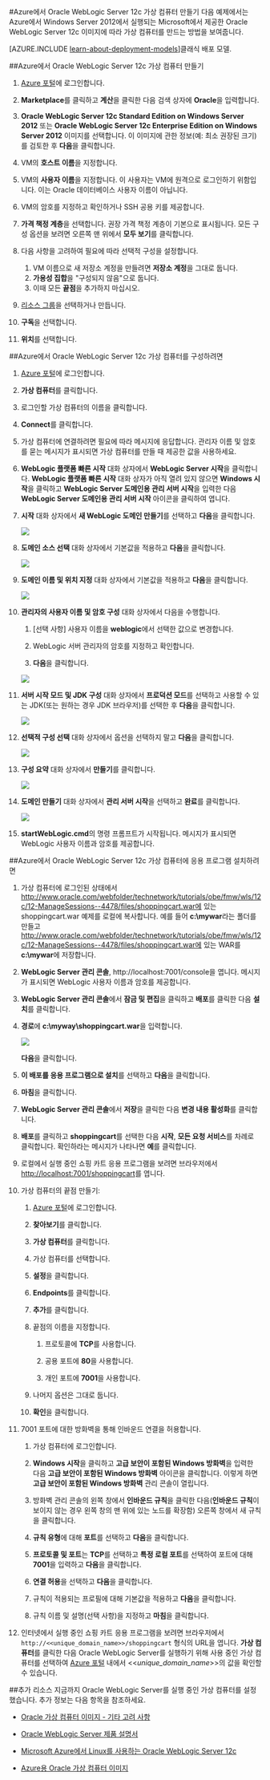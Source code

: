 <properties
	pageTitle="Oracle WebLogic Server 12c VM 만들기 | Microsoft Azure"
	description="리소스 관리자 배포 모델을 사용하여 Microsoft Azure에서 Windows Server 2012를 실행하는 Oracle WebLogic Server 12c 가상 컴퓨터를 만듭니다."
	services="virtual-machines-windows"
	authors="bbenz"
	documentationCenter=""
	tags="azure-resource-manager"/>

<tags
	ms.service="virtual-machines-windows"
	ms.devlang="na"
	ms.topic="article"
	ms.tgt_pltfrm="na"
	ms.workload="infrastructure-services"
	ms.date="06/22/2015"
	ms.author="bbenz" />

#Azure에서 Oracle WebLogic Server 12c 가상 컴퓨터 만들기
다음 예제에서는 Azure에서 Windows Server 2012에서 실행되는 Microsoft에서 제공한 Oracle WebLogic Server 12c 이미지에 따라 가상 컴퓨터를 만드는 방법을 보여줍니다.

[AZURE.INCLUDE [learn-about-deployment-models](../../includes/learn-about-deployment-models-rm-include.md)]클래식 배포 모델.



##Azure에서 Oracle WebLogic Server 12c 가상 컴퓨터 만들기

1. [Azure 포털](https://ms.portal.azure.com/)에 로그인합니다.

2. **Marketplace**를 클릭하고 **계산**을 클릭한 다음 검색 상자에 **Oracle**을 입력합니다.

3.	**Oracle WebLogic Server 12c Standard Edition on Windows Server 2012** 또는 **Oracle WebLogic Server 12c Enterprise Edition on Windows Server 2012** 이미지를 선택합니다. 이 이미지에 관한 정보(예: 최소 권장된 크기)를 검토한 후 **다음**을 클릭합니다.

4.	VM의 **호스트 이름**을 지정합니다.

5.	VM의 **사용자 이름**을 지정합니다. 이 사용자는 VM에 원격으로 로그인하기 위함입니다. 이는 Oracle 데이터베이스 사용자 이름이 아닙니다.

6.	VM의 암호를 지정하고 확인하거나 SSH 공용 키를 제공합니다.

7.	**가격 책정 계층**을 선택합니다. 권장 가격 책정 계층이 기본으로 표시됩니다. 모든 구성 옵션을 보려면 오른쪽 맨 위에서 **모두 보기**를 클릭합니다.

8.	다음 사항을 고려하여 필요에 따라 선택적 구성을 설정합니다.
	1. VM 이름으로 새 저장소 계정을 만들려면 **저장소 계정**을 그대로 둡니다.
	2. **가용성 집합**을 "구성되지 않음"으로 둡니다.
	3. 이때 모든 **끝점**을 추가하지 마십시오.

9.	[리소스 그룹](../resource-group-portal.md)을 선택하거나 만듭니다.

10. **구독**을 선택합니다.

11. **위치**를 선택합니다.


##Azure에서 Oracle WebLogic Server 12c 가상 컴퓨터를 구성하려면

1. [Azure 포털](https://ms.portal.azure.com/)에 로그인합니다.

2.	**가상 컴퓨터**를 클릭합니다.

3.	로그인할 가상 컴퓨터의 이름을 클릭합니다.

4.	**Connect**를 클릭합니다.

5.	가상 컴퓨터에 연결하려면 필요에 따라 메시지에 응답합니다. 관리자 이름 및 암호를 묻는 메시지가 표시되면 가상 컴퓨터를 만들 때 제공한 값을 사용하세요.

6.	**WebLogic 플랫폼 빠른 시작** 대화 상자에서 **WebLogic Server 시작**을 클릭합니다. **WebLogic 플랫폼 빠른 시작** 대화 상자가 아직 열려 있지 않으면 **Windows 시작**을 클릭하고 **WebLogic Server 도메인용 관리 서버 시작**을 입력한 다음 **WebLogic Server 도메인용 관리 서버 시작** 아이콘을 클릭하여 엽니다.

7.	**시작** 대화 상자에서 **새 WebLogic 도메인 만들기**를 선택하고 **다음**을 클릭합니다.

	![](media/virtual-machines-windows-create-oracle-weblogic-server-12c/image10.png)

8.	**도메인 소스 선택** 대화 상자에서 기본값을 적용하고 **다음**을 클릭합니다.

	![](media/virtual-machines-windows-create-oracle-weblogic-server-12c/image11.png)

9.	**도메인 이름 및 위치 지정** 대화 상자에서 기본값을 적용하고 **다음**을 클릭합니다.

	![](media/virtual-machines-windows-create-oracle-weblogic-server-12c/image12.png)

10.	**관리자의 사용자 이름 및 암호 구성** 대화 상자에서 다음을 수행합니다.

	1.	[선택 사항] 사용자 이름을 **weblogic**에서 선택한 값으로 변경합니다.

	2.	WebLogic 서버 관리자의 암호를 지정하고 확인합니다.

	3.	**다음**을 클릭합니다.

	![](media/virtual-machines-windows-create-oracle-weblogic-server-12c/image13.png)

11.	**서버 시작 모드 및 JDK 구성** 대화 상자에서 **프로덕션 모드**를 선택하고 사용할 수 있는 JDK(또는 원하는 경우 JDK 브라우저)를 선택한 후 **다음**을 클릭합니다.

	![](media/virtual-machines-windows-create-oracle-weblogic-server-12c/image14.png)

12.	**선택적 구성 선택** 대화 상자에서 옵션을 선택하지 말고 **다음**을 클릭합니다.

	![](media/virtual-machines-windows-create-oracle-weblogic-server-12c/image15.png)

13.	**구성 요약** 대화 상자에서 **만들기**를 클릭합니다.

	![](media/virtual-machines-windows-create-oracle-weblogic-server-12c/image16.png)

14.	**도메인 만들기** 대화 상자에서 **관리 서버 시작**을 선택하고 **완료**를 클릭합니다.

	![](media/virtual-machines-windows-create-oracle-weblogic-server-12c/image17.png)

15.	**startWebLogic.cmd**의 명령 프롬프트가 시작됩니다. 메시지가 표시되면 WebLogic 사용자 이름과 암호를 제공합니다.

##Azure에서 Oracle WebLogic Server 12c 가상 컴퓨터에 응용 프로그램 설치하려면
1.	가상 컴퓨터에 로그인된 상태에서 http://www.oracle.com/webfolder/technetwork/tutorials/obe/fmw/wls/12c/12-ManageSessions--4478/files/shoppingcart.war에 있는 shoppingcart.war 예제를 로컬에 복사합니다. 예를 들어 **c:\\mywar**라는 폴더를 만들고 http://www.oracle.com/webfolder/technetwork/tutorials/obe/fmw/wls/12c/12-ManageSessions--4478/files/shoppingcart.war에 있는 WAR를 **c:\\mywar**에 저장합니다.

2.	**WebLogic Server 관리 콘솔**, http://localhost:7001/console을 엽니다. 메시지가 표시되면 WebLogic 사용자 이름과 암호를 제공합니다.

3.	**WebLogic Server 관리 콘솔**에서 **잠금 및 편집**을 클릭하고 **배포**를 클릭한 다음 **설치**를 클릭합니다.

4.	**경로**에 **c:\\myway\\shoppingcart.war**을 입력합니다.

	![](media/virtual-machines-windows-create-oracle-weblogic-server-12c/image18.png)

	**다음**을 클릭합니다.

5.	**이 배포를 응용 프로그램으로 설치**를 선택하고 **다음**을 클릭합니다.

6.	**마침**을 클릭합니다.

7.	**WebLogic Server 관리 콘솔**에서 **저장**을 클릭한 다음 **변경 내용 활성화**를 클릭합니다.

8.	**배포**를 클릭하고 **shoppingcart**를 선택한 다음 **시작**, **모든 요청 서비스**를 차례로 클릭합니다. 확인하라는 메시지가 나타나면 **예**를 클릭합니다.

9.	로컬에서 실행 중인 쇼핑 카트 응용 프로그램을 보려면 브라우저에서 <http://localhost:7001/shoppingcart>를 엽니다.

10.	가상 컴퓨터의 끝점 만들기:

	1. [Azure 포털](https://ms.portal.azure.com/)에 로그인합니다.

	2.	**찾아보기**를 클릭합니다.

	3.	**가상 컴퓨터**를 클릭합니다.

	4.	가상 컴퓨터를 선택합니다.

	5.	**설정**을 클릭합니다.

	6.	**Endpoints**를 클릭합니다.

	7.	**추가**를 클릭합니다.

	8.	끝점의 이름을 지정합니다.

		1. 프로토콜에 **TCP**를 사용합니다.

		2. 공용 포트에 **80**을 사용합니다.

		3. 개인 포트에 **7001**을 사용합니다.

	9.	나머지 옵션은 그대로 둡니다.

	10. **확인**을 클릭합니다.

11.	7001 포트에 대한 방화벽을 통해 인바운드 연결을 허용합니다.

	1.	가상 컴퓨터에 로그인합니다.

	2.	**Windows 시작**을 클릭하고 **고급 보안이 포함된 Windows 방화벽**을 입력한 다음 **고급 보안이 포함된 Windows 방화벽** 아이콘을 클릭합니다. 이렇게 하면 **고급 보안이 포함된 Windows 방화벽** 관리 콘솔이 열립니다.

	3.	방화벽 관리 콘솔의 왼쪽 창에서 **인바운드 규칙**을 클릭한 다음(**인바운드 규칙**이 보이지 않는 경우 왼쪽 창의 맨 위에 있는 노드를 확장함) 오른쪽 창에서 새 규칙을 클릭합니다.

	4.	**규칙 유형**에 대해 **포트**를 선택하고 **다음**을 클릭합니다.

	5.	**프로토콜 및 포트**는 **TCP**를 선택하고 **특정 로컬 포트**를 선택하여 포트에 대해 **7001**을 입력하고 **다음**을 클릭합니다.

	6.	**연결 허용**을 선택하고 **다음**을 클릭합니다.

	7.	규칙이 적용되는 프로필에 대해 기본값을 적용하고 **다음**을 클릭합니다.

	8.	규칙 이름 및 설명(선택 사항)을 지정하고 **마침**을 클릭합니다.

12.	인터넷에서 실행 중인 쇼핑 카트 응용 프로그램을 보려면 브라우저에서 `http://<<unique_domain_name>>/shoppingcart` 형식의 URL을 엽니다. **가상 컴퓨터**를 클릭한 다음 Oracle WebLogic Server를 실행하기 위해 사용 중인 가상 컴퓨터를 선택하여 [Azure 포털](https://ms.portal.azure.com/) 내에서 <<*unique\_domain\_name*>>의 값을 확인할 수 있습니다.


##추가 리소스
지금까지 Oracle WebLogic Server를 실행 중인 가상 컴퓨터를 설정했습니다. 추가 정보는 다음 항목을 참조하세요.

-	[Oracle 가상 컴퓨터 이미지 - 기타 고려 사항](virtual-machines-windows-classic-oracle-considerations.md)

-	[Oracle WebLogic Server 제품 설명서](http://www.oracle.com/technetwork/middleware/weblogic/documentation/index.html)

-	[Microsoft Azure에서 Linux를 사용하는 Oracle WebLogic Server 12c](http://www.oracle.com/technetwork/middleware/weblogic/learnmore/oracle-weblogic-on-azure-wp-2020930.pdf)

-	[Azure용 Oracle 가상 컴퓨터 이미지](virtual-machines-linux-classic-oracle-images.md)

<!---HONumber=AcomDC_0323_2016-->
